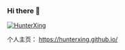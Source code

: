 ### Hi there 👋
[![HunterXing](https://github-readme-stats.vercel.app/api?username=hunterxing)]()

个人主页： https://hunterxing.github.io/

